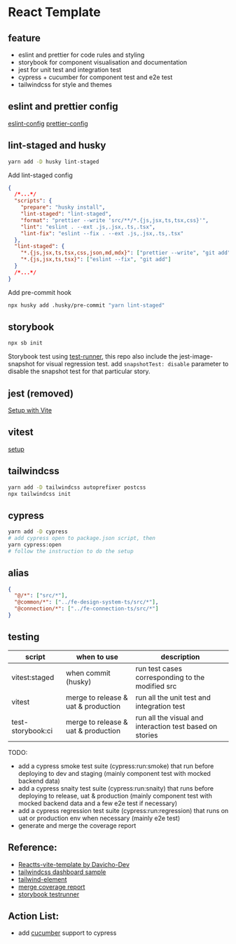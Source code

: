 # React Template

## feature

- eslint and prettier for code rules and styling
- storybook for component visualisation and documentation
- jest for unit test and integration test
- cypress + cucumber for component test and e2e test
- tailwindcss for style and themes

## eslint and prettier config

[eslint-config](https://www.npmjs.com/package/@joengsh/eslint-config-react?activeTab=readme)
[prettier-config](https://www.npmjs.com/package/@joengsh/prettier-config)

## lint-staged and husky

```bash
yarn add -D husky lint-staged
```

Add lint-staged config

```json
{
  /*...*/
  "scripts": {
    "prepare": "husky install",
    "lint-staged": "lint-staged",
    "format": "prettier --write 'src/**/*.{js,jsx,ts,tsx,css}'",
    "lint": "eslint . --ext .js,.jsx,.ts,.tsx",
    "lint-fix": "eslint --fix . --ext .js,.jsx,.ts,.tsx"
  },
  "lint-staged": {
    "*.{js,jsx,ts,tsx,css,json,md,mdx}": ["prettier --write", "git add"],
    "*.{js,jsx,ts,tsx}": ["eslint --fix", "git add"]
  }
  /*...*/
}
```

Add pre-commit hook

```bash
npx husky add .husky/pre-commit "yarn lint-staged"
```

## storybook

```bash
npx sb init
```

Storybook test using [test-runner](https://storybook.js.org/addons/@storybook/test-runner), this repo also include the jest-image-snapshot for visual regression test. add `snapshotTest: disable` parameter to disable the snapshot test for that particular story.

## jest (removed)

[Setup with Vite](https://hung.dev/posts/jest-vite)

## vitest

[setup](https://vitest.dev/guide/)

## tailwindcss

```bash
yarn add -D tailwindcss autoprefixer postcss
npx tailwindcss init
```

## cypress

```bash
yarn add -D cypress
# add cypress open to package.json script, then
yarn cypress:open
# follow the instruction to do the setup
```

## alias

```json
{
  "@/*": ["src/*"],
  "@common/*": ["../fe-design-system-ts/src/*"],
  "@connection/*": ["../fe-connection-ts/src/*"]
}
```

## testing

| script            | when to use                         | description                                              |
| ----------------- | ----------------------------------- | -------------------------------------------------------- |
| vitest:staged     | when commit (husky)                 | run test cases corresponding to the modified src         |
| vitest            | merge to release & uat & production | run all the unit test and integration test               |
| test-storybook:ci | merge to release & uat & production | run all the visual and interaction test based on stories |

TODO:

- add a cypress smoke test suite (cypress:run:smoke) that run before deploying to dev and staging (mainly component test with mocked backend data)
- add a cypress snaity test suite (cypress:run:snaity) that runs before deploying to release, uat & production (mainly component test with mocked backend data and a few e2e test if necessary)
- add a cypress regression test suite (cypress:run:regression) that runs on uat or production env when necessary (mainly e2e test)
- generate and merge the coverage report

## Reference:

- [Reactts-vite-template by Davicho-Dev](https://github.com/Davicho-Dev/ReactTs-Vite-Jest-Testing_Library-TailwindCSS-Cypress-Storybook)
- [tailwindcss dashboard sample](https://tailwindcomponents.com/component/responsive-admin-template)
- [tailwind-element](https://tailwind-elements.com/docs/standard/designblocks/landing-page/)
- [merge coverage report](https://dev.to/penx/combining-storybook-cypress-and-jest-code-coverage-4pa5)
- [storybook testrunner](https://storybook.js.org/addons/@storybook/test-runner)

## Action List:

- add [cucumber](https://www.npmjs.com/package/cypress-cucumber-preprocessor) support to cypress
